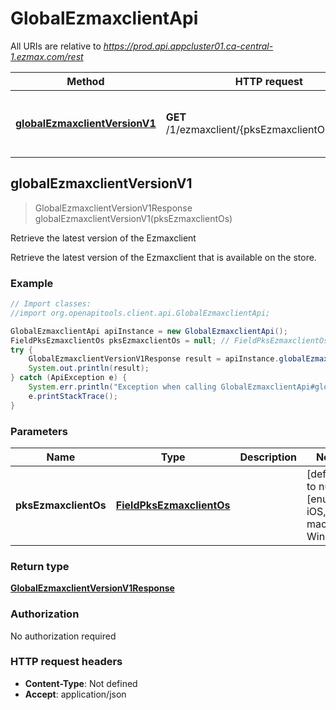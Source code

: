 # GlobalEzmaxclientApi

All URIs are relative to *https://prod.api.appcluster01.ca-central-1.ezmax.com/rest*

Method | HTTP request | Description
------------- | ------------- | -------------
[**globalEzmaxclientVersionV1**](GlobalEzmaxclientApi.md#globalEzmaxclientVersionV1) | **GET** /1/ezmaxclient/{pksEzmaxclientOs}/version | Retrieve the latest version of the Ezmaxclient



## globalEzmaxclientVersionV1

> GlobalEzmaxclientVersionV1Response globalEzmaxclientVersionV1(pksEzmaxclientOs)

Retrieve the latest version of the Ezmaxclient

Retrieve the latest version of the Ezmaxclient that is available on the store.

### Example

```java
// Import classes:
//import org.openapitools.client.api.GlobalEzmaxclientApi;

GlobalEzmaxclientApi apiInstance = new GlobalEzmaxclientApi();
FieldPksEzmaxclientOs pksEzmaxclientOs = null; // FieldPksEzmaxclientOs | 
try {
    GlobalEzmaxclientVersionV1Response result = apiInstance.globalEzmaxclientVersionV1(pksEzmaxclientOs);
    System.out.println(result);
} catch (ApiException e) {
    System.err.println("Exception when calling GlobalEzmaxclientApi#globalEzmaxclientVersionV1");
    e.printStackTrace();
}
```

### Parameters


Name | Type | Description  | Notes
------------- | ------------- | ------------- | -------------
 **pksEzmaxclientOs** | [**FieldPksEzmaxclientOs**](.md)|  | [default to null] [enum: iOS, macOS, Windows]

### Return type

[**GlobalEzmaxclientVersionV1Response**](GlobalEzmaxclientVersionV1Response.md)

### Authorization

No authorization required

### HTTP request headers

- **Content-Type**: Not defined
- **Accept**: application/json

